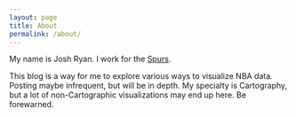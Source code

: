 ```yaml
---
layout: page
title: About
permalink: /about/
---
```


My name is Josh Ryan. I work for the [Spurs](http://www.spurs.com).

This blog is a way for me to explore various ways to visualize NBA data. Posting maybe infrequent, but will be in depth. My specialty is Cartography, but a lot of non-Cartographic visualizations may end up here. Be forewarned.
